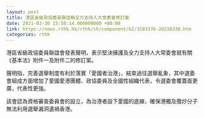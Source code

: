 ```yaml
---
layout: post
title: 港區省級政協委員聯誼稱全力支持人大常委會修訂案
date: 2021-03-30 15:50:14.000000000 +08:00
link: https://news.rthk.hk/rthk/ch/component/k2/1583376-20210330.htm
categories: rthk
---
```


港區省級政協委員聯誼會發表聲明，表示堅決擁護及全力支持人大常委會就有關《基本法》附件一及附件二的修訂案。

聲明指，完善選舉制度有利於落實「愛國者治港」，結束過往選舉亂象，其中選委會組成方面增加了愛國愛港團體、政協委員及全國性組織代表，令選委會覆蓋面更廣，代表性更強。

該會認為資格審查委員會的設立，為治港者設下愛國的底線，確保港獨及攬炒分子無法利用選舉漏洞遺禍香港。
